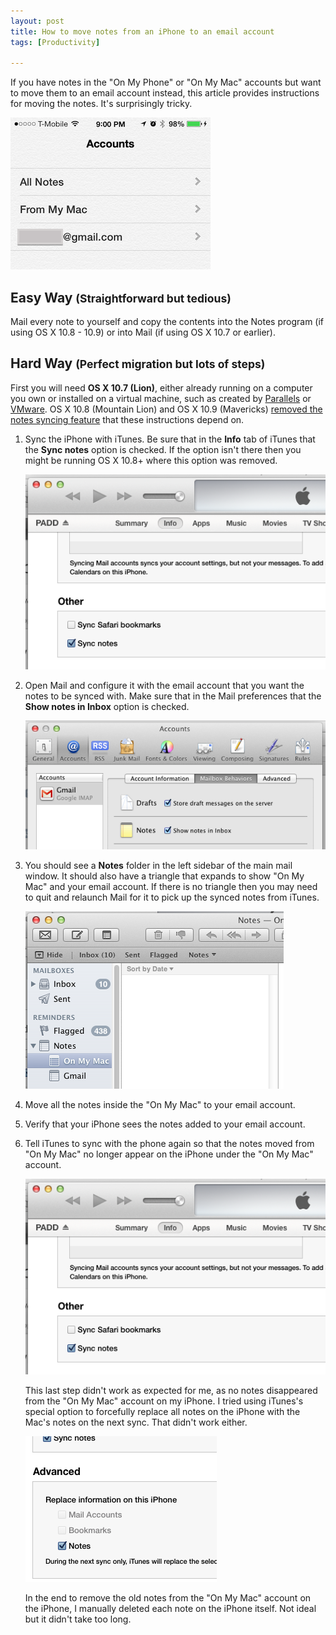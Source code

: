 ```yaml
---
layout: post
title: How to move notes from an iPhone to an email account
tags: [Productivity]

---
```


If you have notes in the "On My Phone" or "On My Mac" accounts but want to move them to an email account instead, this article provides instructions for moving the notes. It's surprisingly tricky.

![](/assets/2013/notes-accounts-on-iphone.png)

## Easy Way <small>(Straightforward but tedious)</small>

Mail every note to yourself and copy the contents into the Notes program (if using OS X 10.8 - 10.9) or into Mail (if using OS X 10.7 or earlier).

## Hard Way <small>(Perfect migration but lots of steps)</small>

First you will need **OS X 10.7 (Lion)**, either already running on a computer you own or installed on a virtual machine, such as created by [Parallels](http://www.parallels.com/products/desktop/) or [VMware](http://www.vmware.com/products/fusion/). OS X 10.8 (Mountain Lion) and OS X 10.9 (Mavericks) [removed the notes syncing feature](https://support.apple.com/kb/HT4191) that these instructions depend on.

1. Sync the iPhone with iTunes. Be sure that in the **Info** tab of iTunes that the **Sync notes** option is checked. If the option isn't there then you might be running OS X 10.8+ where this option was removed.

   ![](/assets/2013/notes-sync-in-itunes.png)

2. Open Mail and configure it with the email account that you want the notes to be synced with. Make sure that in the Mail preferences that the **Show notes in Inbox** option is checked.

   ![](/assets/2013/notes-show-in-mail.png)

3. You should see a **Notes** folder in the left sidebar of the main mail window. It should also have a triangle that expands to show "On My Mac" and your email account. If there is no triangle then you may need to quit and relaunch Mail for it to pick up the synced notes from iTunes.

   ![](/assets/2013/notes-in-mail-sidebar.png)

4. Move all the notes inside the "On My Mac" to your email account.

5. Verify that your iPhone sees the notes added to your email account.

6. Tell iTunes to sync with the phone again so that the notes moved from "On My Mac" no longer appear on the iPhone under the "On My Mac" account.
  
   ![](/assets/2013/notes-sync-in-itunes.png)

   This last step didn't work as expected for me, as no notes disappeared from the "On My Mac" account on my iPhone. I tried using iTunes's special option to forcefully replace all notes on the iPhone with the Mac's notes on the next sync. That didn't work either.
  
   ![](/assets/2013/notes-force-sync.png)

   In the end to remove the old notes from the "On My Mac" account on the iPhone, I manually deleted each note on the iPhone itself. Not ideal but it didn't take too long.